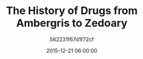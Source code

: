 ---
id: ad4e02cadd9fcda2
layout: list
title: 'The History of Drugs from Ambergris to Zedoary'
date: 2015-12-21 06:00:00
image_id: 'breen-drugs.jpg'
permalink: '/lists/the-history-of-drugs-from-ambergris-to-zedoary'
description:  ''
zotero: 
sections: 
  - id: 0
    books:
      - 18d3cd9a757aa872
      - c249ceaa02a778ee
  - id: 1
    books:
      - 3973de2b5bdc3f44
      - d371a7aa52b12e68
      - 23c1b737f08a81e7
  - id: 2
    books:
      - 82fe38a762eb0ef7
      - 6ca687ff8fc8388f
  - id: 3
    books:
      - 91839b10efbdc4db
      - 18ffc8c3bcb879f7
      - 74fe60c899baabe8
categories:
author: 562231f67d1f72cf
---